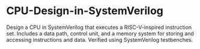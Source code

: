 # CPU-Design-in-SystemVerilog
Design a CPU in SystemVerilog that executes a RISC-V-inspired instruction set. Includes a data path, control unit, and a memory system for storing and accessing instructions and data. Verified using SystemVerilog testbenches.
